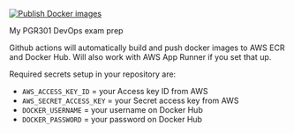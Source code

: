[![Publish Docker images](https://github.com/Kaikka/PGR301-devops-frilek-eksamen/actions/workflows/create_image.yaml/badge.svg)](https://github.com/Kaikka/PGR301-devops-frilek-eksamen/actions/workflows/create_image.yaml)

My PGR301 DevOps exam prep



Github actions will automatically build and push docker images to AWS ECR and Docker Hub. Will also work with AWS App Runner if you set that up.

Required secrets setup in your repository are:

- `AWS_ACCESS_KEY_ID` = your Access key ID from AWS
- `AWS_SECRET_ACCESS_KEY` = your Secret access key from AWS
- `DOCKER_USERNAME` = your username on Docker Hub
- `DOCKER_PASSWORD` = your password on Docker Hub